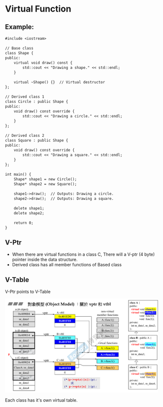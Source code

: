 # Virtual Function

## Example:

    #include <iostream>

    // Base class
    class Shape {
    public:
        virtual void draw() const {
            std::cout << "Drawing a shape." << std::endl;
        }

        virtual ~Shape() {}  // Virtual destructor
    };

    // Derived class 1
    class Circle : public Shape {
    public:
        void draw() const override {
            std::cout << "Drawing a circle." << std::endl;
        }
    };

    // Derived class 2
    class Square : public Shape {
    public:
        void draw() const override {
            std::cout << "Drawing a square." << std::endl;
        }
    };

    int main() {
        Shape* shape1 = new Circle();
        Shape* shape2 = new Square();

        shape1->draw();  // Outputs: Drawing a circle.
        shape2->draw();  // Outputs: Drawing a square.

        delete shape1;
        delete shape2;

        return 0;
    }



## V-Ptr

- When there are virtual functions in a class C, There will a V-ptr (4 byte) pointer inside the data structure.
- Derived class has all member functions of Based class

## V-Table

V-Ptr points to V-Table

![demostration](imgs/vptr_vtable.png)

Each class has it's own virtual table.
